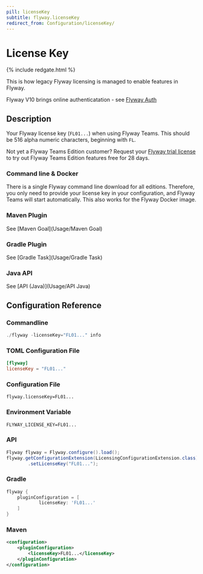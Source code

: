 ```yaml
---
pill: licenseKey
subtitle: flyway.licenseKey
redirect_from: Configuration/licenseKey/
---
```


# License Key
{% include redgate.html %}

This is how legacy Flyway licensing is managed to enable features in Flyway.

Flyway V10 brings online authenticatation - see [Flyway Auth](Commands/Auth)
## Description

Your Flyway license key (`FL01...`) when using Flyway Teams. This should be 516 alpha numeric characters, beginning with `FL`.

Not yet a Flyway Teams Edition customer? Request your [Flyway trial license](https://www.red-gate.com/products/flyway/teams/trial/) to try out Flyway Teams Edition features free for 28 days.

### Command line & Docker

There is a single Flyway command line download for all editions. Therefore, you only need to provide your license key in your configuration, and Flyway Teams will start automatically. This also works for the Flyway Docker image.

### Maven Plugin
See [Maven Goal](Usage/Maven Goal)

### Gradle Plugin
See [Gradle Task](Usage/Gradle Task)

### Java API
See [API (Java)](Usage/API Java)

## Configuration Reference

### Commandline
```powershell
./flyway -licenseKey="FL01..." info
```

### TOML Configuration File
```toml
[flyway]
licenseKey = "FL01..."
```

### Configuration File
```properties
flyway.licenseKey=FL01...
```

### Environment Variable
```properties
FLYWAY_LICENSE_KEY=FL01...
```

### API
```java
Flyway flyway = Flyway.configure().load();
flyway.getConfigurationExtension(LicensingConfigurationExtension.class)
        .setLicenseKey("FL01...");  
```

### Gradle
```groovy
flyway {
    pluginConfiguration = [
            licenseKey: 'FL01...'
    ]
}
```

### Maven
```xml
<configuration>
    <pluginConfiguration>
        <licenseKey>FL01...</licenseKey>
    </pluginConfiguration>
</configuration>
```
